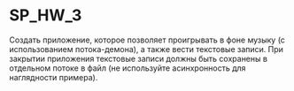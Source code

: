 # SP_HW_3
Создать приложение, которое позволяет проигрывать в фоне музыку (с использованием потока-демона), а также вести текстовые записи.
При закрытии приложения текстовые записи должны быть сохранены в отдельном потоке в файл (не используйте асинхронность для 
наглядности примера).
